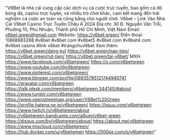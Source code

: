 "V6Bet là nhà cái cung cấp các dịch vụ cá cược trực tuyến, bao gồm cá độ bóng đá, casino trực tuyến, và nhiều trò chơi khác, cam kết mang đến trải nghiệm cá cược an toàn và công bằng cho người chơi.
V6bet – Link Vào Nhà Cái V6bet Casino Trực Tuyến Châu Á 2024
Địa chỉ: 30 Đ. Nguyễn Văn Trỗi, Phường 10, Phú Nhuận, Thành phố Hồ Chí Minh, Việt Nam
Email: v6bet.green@gmail.com
Website: https://v6bet.green/
Điện thoại: ‘0868683288
#v6bet #v6bet com #v6bet5 #v6bet com #v6bet4 com #v6bet casino #link v6bet #trangchuv6bet
Xem thêm:
https://v6bet.green/dang-ky/
https://v6bet.green/nap-tien/
https://v6bet.green/rut-tien/
https://v6bet.green/tai-v6bet/
MXH
https://www.facebook.com/v6betgreen/
https://x.com/v6betgreen
https://www.youtube.com/@v6betgreen
https://www.pinterest.com/v6betgreen/
https://www.blogger.com/profile/08935795121744940741
https://gravatar.com/v6betgreen
https://talk.plesk.com/members/v6betgreen.344140/#about
https://www.tumblr.com/v6betgreen
https://www.openstreetmap.org/user/V6Bet%20Green
https://profile.hatena.ne.jp/v6betgreen/
https://issuu.com/v6betgreen
https://www.twitch.tv/v6betgreen/about
https://v6betgreen.bandcamp.com/album/v6bet-green
https://disqus.com/by/v6betgreen/about/
https://about.me/v6betgreen
https://www.mixcloud.com/v6betgreen/
https://hub.docker.com/u/v6betgreen
https://500px.com/p/v6betgreen"